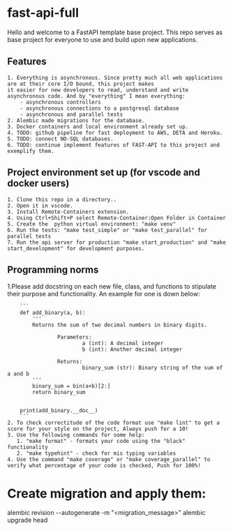 # fast-api-full
Hello and welcome to a FastAPI template base project.
This repo serves as base project for everyone to use and build upon
new applications.

## Features

    1. Everything is asynchronous. Since pretty much all web applications are at their core I/O bound, this project makes 
    it easier for new developers to read, understand and write 
    asynchronous code. And by "everything" I mean everything:
        - asynchronous controllers
        - asynchronous connections to a postgresql database
        - asynchronous and parallel tests 
    2. Alembic made migrations for the database.
    3. Docker containers and local environment already set up.
    4. TODO: github pipeline for fast deployment to AWS, DETA and Heroku.
    5. TODO: connect NO-SQL databases.
    6. TODO: continue implement features of FAST-API to this project and exemplify them.
    

## Project environment set up (for vscode and docker users)
    

    1. Clone this repo in a directory..
    2. Open it in vscode.
    3. Install Remote-Containers extension.
    4. Using Ctrl+Shift+P select Remote-Container:Open Folder in Container
    5. Create the  python virtual environment: "make venv"
    6. Run the tests: "make test_simple" or "make test_parallel" for parallel tests
    7. Run the api server for production "make start_production" and "make start_development" for development purposes.

## Programming norms 

   1.Please add docstring on each new file, class, and functions to stipulate their purpose and functionality. 
   An example for one is down below:

        ```
        def add_binary(a, b):
            '''
            Returns the sum of two decimal numbers in binary digits.

                    Parameters:
                            a (int): A decimal integer
                            b (int): Another decimal integer

                    Returns:
                            binary_sum (str): Binary string of the sum of a and b
            '''
            binary_sum = bin(a+b)[2:]
            return binary_sum


        print(add_binary.__doc__)
        ```
    2. To check correctitude of the code format use "make lint" to get a score for your style on the project, Always push for a 10!
    3. Use the following commands for some help:
       1. "make format" - formats your code using the "black" functionality
       2. "make typehint" - check for mis typing variables
    4. Use the command "make coverage" or "make coverage_parallel" to 
    verify what percentage of your code is checked, Push for 100%!

# Create migration and apply them:

alembic revision --autogenerate -m "<migration_message>"
alembic upgrade head


